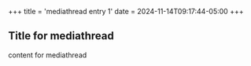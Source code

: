 +++
title = 'mediathread entry 1'
date = 2024-11-14T09:17:44-05:00
+++

## Title for mediathread

content for mediathread
